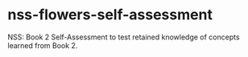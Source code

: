 # nss-flowers-self-assessment
NSS: Book 2 Self-Assessment to test retained knowledge of concepts learned from Book 2.
